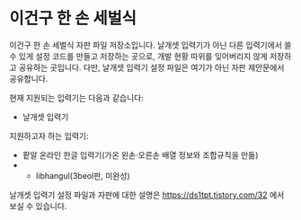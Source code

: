 # 이건구 한 손 세벌식

이건구 한 손 세벌식 자판 파일 저장소입니다. 날개셋 입력기가 아닌 다른 입력기에서 쓸 수 있게 설정 코드를 만들고 저장하는 곳으로, 개발 현황 따위를 잊어버리지 않게 저장하고 공유하는 곳입니다. 다만, 날개셋 입력기 설정 파일은 여기가 아닌 자판 제안문에서 공유합니다.

현재 지원되는 입력기는 다음과 같습니다:
- 날개셋 입력기

지원하고자 하는 입력기:
- 팥알 온라인 한글 입력기(가온 왼손·오른손 배열 정보와 조합규칙을 만듦)
- - libhangul(3beol판, 미완성)

날개셋 입력기 설정 파일과 자판에 대한 설명은 https://ds1tpt.tistory.com/32 에서 보실 수 있습니다.
